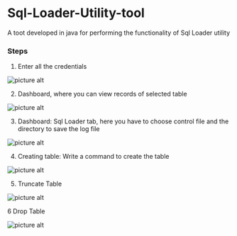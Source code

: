 Sql-Loader-Utility-tool
=======================
A toot developed in java for performing the functionality of Sql Loader utility

### Steps ###
1. Enter all the credentials

![picture alt](https://github.com/Tapaswi846580/Sql-Loader-Utility-tool/blob/master/Images/1.JPG)

2. Dashboard, where you can view records of selected table

![picture alt](https://github.com/Tapaswi846580/Sql-Loader-Utility-tool/blob/master/Images/2.JPG)

3. Dashboard: Sql Loader tab, here you have to choose control file and the directory to save the log file

![picture alt](https://github.com/Tapaswi846580/Sql-Loader-Utility-tool/blob/master/Images/3.JPG)

4. Creating table: Write a command to create the table

![picture alt](https://github.com/Tapaswi846580/Sql-Loader-Utility-tool/blob/master/Images/4.JPG)

5. Truncate Table

![picture alt](https://github.com/Tapaswi846580/Sql-Loader-Utility-tool/blob/master/Images/5.JPG)

6 Drop Table

![picture alt](https://github.com/Tapaswi846580/Sql-Loader-Utility-tool/blob/master/Images/6.JPG)
